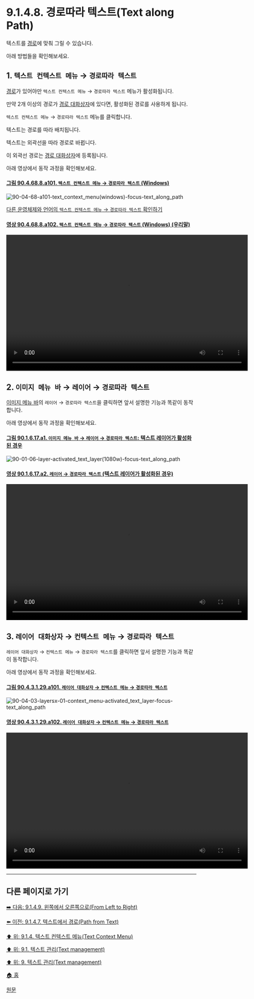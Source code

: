 # 9.1.4.8. 경로따라 텍스트(Text along Path)
텍스트를 [경로](./19-glossaryx-path.md)에 맞춰 그릴 수 있습니다.

아래 방법들을 확인해보세요.

<a id="09-01-04-08-s1"></a>

## 1. `텍스트 컨텍스트 메뉴` → `경로따라 텍스트`
[경로](./19-glossaryx-path.md)가 있어야만 `텍스트 컨텍스트 메뉴` → `경로따라 텍스트` 메뉴가 활성화됩니다.

만약 2개 이상의 경로가 [경로 대화상자](./15-02-03-00-paths-dialog.md)에 있다면, 활성화된 경로를 사용하게 됩니다. 

`텍스트 컨텍스트 메뉴` → `경로따라 텍스트` 메뉴를 클릭합니다. 

텍스트는 경로를 따라 배치됩니다. 

텍스트는 외곽선을 따라 경로로 바뀝니다. 

이 외곽선 경로는 [경로 대화상자](./15-02-03-00-paths-dialog.md)에 등록됩니다. 

아래 영상에서 동작 과정을 확인해보세요.

<a id="90-04-68-08-a101"></a>

#### [그림 90.4.68.8.a101. `텍스트 컨텍스트 메뉴` → `경로따라 텍스트` (Windows)](./90-04-0068-008-text_along_path.md#90-04-68-08-a101)
![90-04-68-a101-text_context_menu(windows)-focus-text_along_path](https://github.com/wonder13662/gimp/assets/15767104/d8bb9318-b804-4fc7-87aa-75dd425d0068)

[다른 운영체제와 언어의 `텍스트 컨텍스트 메뉴` → `경로따라 텍스트` 확인하기](./90-04-0068-008-text_along_path.md#90-04-68-08-a201)

<a id="90-04-68-08-a102"></a>

#### [영상 90.4.68.8.a102. `텍스트 컨텍스트 메뉴` → `경로따라 텍스트` (Windows) (우리말)](./90-04-0068-008-text_along_path.md#90-04-68-08-a102)
<video controls="controls" width="640" height="360" src="https://github.com/wonder13662/gimp/assets/15767104/a9461d21-1561-4a01-b23d-78813edab053"></video>

<a id="09-01-04-08-s2"></a>

## 2. `이미지 메뉴 바` → `레이어` → `경로따라 텍스트`
[이미지 메뉴 바](./19-glossaryx-image_menu_bar.md)의 `레이어` → `경로따라 텍스트`을 클릭하면 앞서 설명한 기능과 똑같이 동작합니다. 

아래 영상에서 동작 과정을 확인해보세요.

<a id="90-01-06-17-a1"></a>

#### [그림 90.1.6.17.a1. `이미지 메뉴 바` → `레이어` → `경로따라 텍스트`: 텍스트 레이어가 활성화된 경우](./90-01-06-17-text_along_path.md#90-01-06-17-a1)
![90-01-06-layer-activated_text_layer(1080w)-focus-text_along_path](https://github.com/wonder13662/gimp/assets/15767104/b1984799-39f9-442e-9be0-8dadbe878a7e)

<a id="90-01-06-17-a2"></a>

#### [영상 90.1.6.17.a2. `레이어` → `경로따라 텍스트` (텍스트 레이어가 활성화된 경우)](./90-01-06-17-text_along_path.md#90-01-06-17-a2)
<video controls="controls" width="640" height="360" src="https://github.com/wonder13662/gimp/assets/15767104/d0a59058-784d-4cf9-abd7-b2284e699b7b"></video>

<a id="09-01-04-08-s3"></a>

## 3. `레이어 대화상자` → `컨텍스트 메뉴` → `경로따라 텍스트`
`레이어 대화상자` → `컨텍스트 메뉴` → `경로따라 텍스트`를 클릭하면 앞서 설명한 기능과 똑같이 동작합니다. 

아래 영상에서 동작 과정을 확인해보세요.

<a id="90-04-03-01-29-a101"></a>

#### [그림 90.4.3.1.29.a101. `레이어 대화상자` → `컨텍스트 메뉴` → `경로따라 텍스트`](./90-04-0003-001-029-text_along_path.md#90-04-03-01-29-a101)
![90-04-03-layersx-01-context_menu-activated_text_layer-focus-text_along_path](https://github.com/wonder13662/gimp/assets/15767104/a0eecbc6-f787-4489-92b8-c0cc68ee31ac)

<a id="90-04-03-01-29-a102"></a>

#### [영상 90.4.3.1.29.a102. `레이어 대화상자` → `컨텍스트 메뉴` → `경로따라 텍스트`](./90-04-0003-001-029-text_along_path.md#90-04-03-01-29-a102)
<video controls="controls" width="640" height="360" src="https://github.com/wonder13662/gimp/assets/15767104/e7a01554-cc39-43cb-af91-8d35bfe0e5b1"></video>

***

## 다른 페이지로 가기

[➡️ 다음: 9.1.4.9. 왼쪽에서 오른쪽으로(From Left to Right)](./09-01-04-09-from_left_to_right.md)

[⬅️ 이전: 9.1.4.7. 텍스트에서 경로(Path from Text)](./09-01-04-07-path_from_text.md)

[⬆️ 위: 9.1.4. 텍스트 컨텍스트 메뉴(Text Context Menu)](./09-01-04-00-text_context_menu.md)

[⬆️ 위: 9.1. 텍스트 관리(Text management)](./09-01-00-text-management.md)

[⬆️ 위: 9. 텍스트 관리(Text management)](./09-00-text-management.md)

[🏠 홈](./00-home.md)

[원문](https://docs.gimp.org/2.10/ko/gimp-image-text-management.html#text-context-menu)

